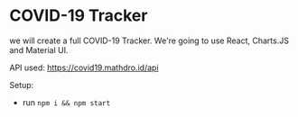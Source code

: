 # COVID-19 Tracker





 we will create a full COVID-19 Tracker. We're going to use React, Charts.JS and Material UI.



API used: https://covid19.mathdro.id/api

Setup:
- run ```npm i && npm start```

